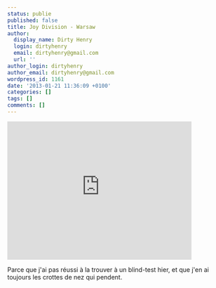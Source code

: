 ```yaml
---
status: publie
published: false
title: Joy Division - Warsaw
author:
  display_name: Dirty Henry
  login: dirtyhenry
  email: dirtyhenry@gmail.com
  url: ''
author_login: dirtyhenry
author_email: dirtyhenry@gmail.com
wordpress_id: 1161
date: '2013-01-21 11:36:09 +0100'
categories: []
tags: []
comments: []
---
```

<iframe width="420" height="315" src="http://www.youtube.com/embed/iuVG2WUlLyw" frameborder="0" allowfullscreen></iframe>

Parce que j'ai pas réussi à la trouver à un blind-test hier, et que j'en ai toujours les crottes de nez qui pendent.

